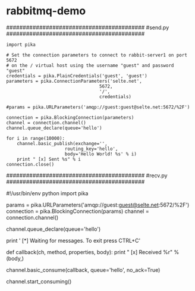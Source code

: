 rabbitmq-demo
=============

##########################################
#send.py
##########################################

	import pika

	# Set the connection parameters to connect to rabbit-server1 on port 5672
	# on the / virtual host using the username "guest" and password "guest"
	credentials = pika.PlainCredentials('guest', 'guest')
	parameters = pika.ConnectionParameters('selte.net',
                                       5672,
                                       '/',
                                       credentials)

	#params = pika.URLParameters('amqp://guest:guest@selte.net:5672/%2F')

	connection = pika.BlockingConnection(parameters)
	channel = connection.channel()
	channel.queue_declare(queue='hello')

	for i in range(10000):
		channel.basic_publish(exchange='',
        	              routing_key='hello',
                	      body='Hello World! %s' % i)
		print " [x] Sent %s" % i
	connection.close()



##########################################
#recv.py
##########################################

#!/usr/bin/env python
import pika


params = pika.URLParameters('amqp://guest:guest@selte.net:5672/%2F')
connection = pika.BlockingConnection(params)
channel = connection.channel()

channel.queue_declare(queue='hello')

print ' [*] Waiting for messages. To exit press CTRL+C'

def callback(ch, method, properties, body):
    print " [x] Received %r" % (body,)

channel.basic_consume(callback,
                      queue='hello',
                      no_ack=True)

channel.start_consuming()
